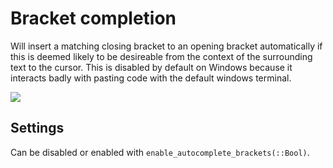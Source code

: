 # Bracket completion

Will insert a matching closing bracket to an opening bracket automatically if this is deemed likely to be desireable from the context of the surrounding text to the cursor. This is disabled by default on Windows because it interacts badly with pasting code with the default windows terminal.

![](bracket_complete.gif)

## Settings

Can be disabled or enabled with `enable_autocomplete_brackets(::Bool)`.

